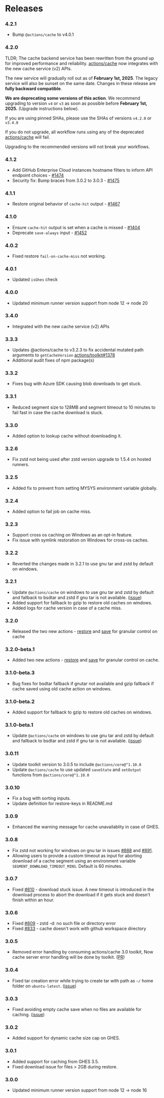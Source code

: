 # Releases

### 4.2.1

- Bump `@actions/cache` to v4.0.1

### 4.2.0

TLDR; The cache backend service has been rewritten from the ground up for improved performance and reliability. [actions/cache](https://github.com/actions/cache) now integrates with the new cache service (v2) APIs.

The new service will gradually roll out as of **February 1st, 2025**. The legacy service will also be sunset on the same date. Changes in these release are **fully backward compatible**.

**We are deprecating some versions of this action**. We recommend upgrading to version `v4` or `v3` as soon as possible before **February 1st, 2025.** (Upgrade instructions below).

If you are using pinned SHAs, please use the SHAs of versions `v4.2.0` or `v3.4.0`

If you do not upgrade, all workflow runs using any of the deprecated [actions/cache](https://github.com/actions/cache) will fail.

Upgrading to the recommended versions will not break your workflows.

### 4.1.2

- Add GitHub Enterprise Cloud instances hostname filters to inform API endpoint choices - [#1474](https://github.com/actions/cache/pull/1474)
- Security fix: Bump braces from 3.0.2 to 3.0.3 - [#1475](https://github.com/actions/cache/pull/1475)

### 4.1.1

- Restore original behavior of `cache-hit` output - [#1467](https://github.com/actions/cache/pull/1467)

### 4.1.0

- Ensure `cache-hit` output is set when a cache is missed - [#1404](https://github.com/actions/cache/pull/1404)
- Deprecate `save-always` input - [#1452](https://github.com/actions/cache/pull/1452)

### 4.0.2

- Fixed restore `fail-on-cache-miss` not working.

### 4.0.1

- Updated `isGhes` check

### 4.0.0

- Updated minimum runner version support from node 12 -> node 20

### 3.4.0

- Integrated with the new cache service (v2) APIs

### 3.3.3

- Updates @actions/cache to v3.2.3 to fix accidental mutated path arguments to `getCacheVersion` [actions/toolkit#1378](https://github.com/actions/toolkit/pull/1378)
- Additional audit fixes of npm package(s)

### 3.3.2

- Fixes bug with Azure SDK causing blob downloads to get stuck.

### 3.3.1

- Reduced segment size to 128MB and segment timeout to 10 minutes to fail fast in case the cache download is stuck.

### 3.3.0

- Added option to lookup cache without downloading it.

### 3.2.6

- Fix zstd not being used after zstd version upgrade to 1.5.4 on hosted runners.

### 3.2.5

- Added fix to prevent from setting MYSYS environment variable globally.

### 3.2.4

- Added option to fail job on cache miss.

### 3.2.3

- Support cross os caching on Windows as an opt-in feature.
- Fix issue with symlink restoration on Windows for cross-os caches.

### 3.2.2

- Reverted the changes made in 3.2.1 to use gnu tar and zstd by default on windows.

### 3.2.1

- Update `@actions/cache` on windows to use gnu tar and zstd by default and fallback to bsdtar and zstd if gnu tar is not available. ([issue](https://github.com/actions/cache/issues/984))
- Added support for fallback to gzip to restore old caches on windows.
- Added logs for cache version in case of a cache miss.

### 3.2.0

- Released the two new actions - [restore](restore/action.yml) and [save](save/action.yml) for granular control on cache

### 3.2.0-beta.1

- Added two new actions - [restore](restore/action.yml) and [save](save/action.yml) for granular control on cache.

### 3.1.0-beta.3

- Bug fixes for bsdtar fallback if gnutar not available and gzip fallback if cache saved using old cache action on windows.

### 3.1.0-beta.2

- Added support for fallback to gzip to restore old caches on windows.

### 3.1.0-beta.1

- Update `@actions/cache` on windows to use gnu tar and zstd by default and fallback to bsdtar and zstd if gnu tar is not available. ([issue](https://github.com/actions/cache/issues/984))

### 3.0.11

- Update toolkit version to 3.0.5 to include `@actions/core@^1.10.0`
- Update `@actions/cache` to use updated `saveState` and `setOutput` functions from `@actions/core@^1.10.0`

### 3.0.10

- Fix a bug with sorting inputs.
- Update definition for restore-keys in README.md

### 3.0.9

- Enhanced the warning message for cache unavailablity in case of GHES.

### 3.0.8

- Fix zstd not working for windows on gnu tar in issues [#888](https://github.com/actions/cache/issues/888) and [#891](https://github.com/actions/cache/issues/891).
- Allowing users to provide a custom timeout as input for aborting download of a cache segment using an environment variable `SEGMENT_DOWNLOAD_TIMEOUT_MINS`. Default is 60 minutes.

### 3.0.7

- Fixed [#810](https://github.com/actions/cache/issues/810) - download stuck issue. A new timeout is introduced in the download process to abort the download if it gets stuck and doesn't finish within an hour.

### 3.0.6

- Fixed [#809](https://github.com/actions/cache/issues/809) - zstd -d: no such file or directory error
- Fixed [#833](https://github.com/actions/cache/issues/833) - cache doesn't work with github workspace directory

### 3.0.5

- Removed error handling by consuming actions/cache 3.0 toolkit, Now cache server error handling will be done by toolkit. ([PR](https://github.com/actions/cache/pull/834))

### 3.0.4

- Fixed tar creation error while trying to create tar with path as `~/` home folder on `ubuntu-latest`. ([issue](https://github.com/actions/cache/issues/689))

### 3.0.3

- Fixed avoiding empty cache save when no files are available for caching. ([issue](https://github.com/actions/cache/issues/624))

### 3.0.2

- Added support for dynamic cache size cap on GHES.

### 3.0.1

- Added support for caching from GHES 3.5.
- Fixed download issue for files > 2GB during restore.

### 3.0.0

- Updated minimum runner version support from node 12 -> node 16
